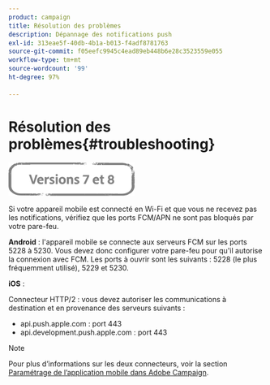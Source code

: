 ```yaml
---
product: campaign
title: Résolution des problèmes
description: Dépannage des notifications push
exl-id: 313eae5f-40db-4b1a-b013-f4adf8781763
source-git-commit: f05eefc9945c4ead89eb448b6e28c3523559e055
workflow-type: tm+mt
source-wordcount: '99'
ht-degree: 97%

---
```


# Résolution des problèmes{#troubleshooting}

![](../../assets/common.svg)

Si votre appareil mobile est connecté en Wi-Fi et que vous ne recevez pas les notifications, vérifiez que les ports FCM/APN ne sont pas bloqués par votre pare-feu.

**Android** : l&#39;appareil mobile se connecte aux serveurs FCM sur les ports 5228 à 5230. Vous devez donc configurer votre pare-feu pour qu&#39;il autorise la connexion avec FCM. Les ports à ouvrir sont les suivants : 5228 (le plus fréquemment utilisé), 5229 et 5230.

**iOS** :

Connecteur HTTP/2 : vous devez autoriser les communications à destination et en provenance des serveurs suivants :

* api.push.apple.com : port 443
* api.development.push.apple.com : port 443

>[!NOTE]
>
>Pour plus d’informations sur les deux connecteurs, voir la section [Paramétrage de l’application mobile dans Adobe Campaign](configuring-the-mobile-application.md).
